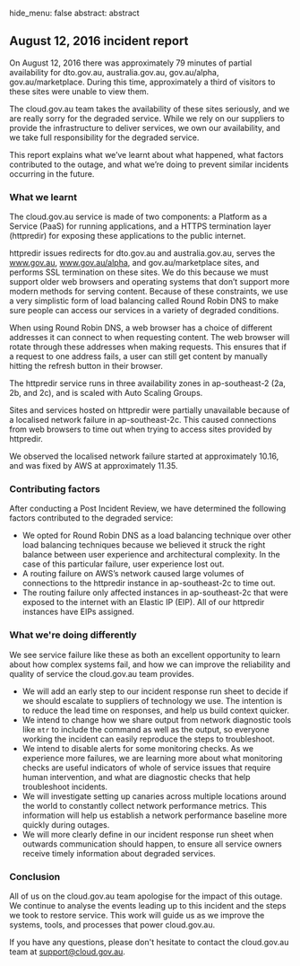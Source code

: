 hide_menu: false
abstract: abstract

## August 12, 2016 incident report

On August 12, 2016 there was approximately 79 minutes of partial availability for dto.gov.au, australia.gov.au, gov.au/alpha, gov.au/marketplace. During this time, approximately a third of visitors to these sites were unable to view them.

The cloud.gov.au team takes the availability of these sites seriously, and we are really sorry for the degraded service. While we rely on our suppliers to provide the infrastructure to deliver services, we own our availability, and we take full responsibility for the degraded service.

This report explains what we’ve learnt about what happened, what factors contributed to the outage, and what we’re doing to prevent similar incidents occurring in the future.

### What we learnt

The cloud.gov.au service is made of two components: a Platform as a Service (PaaS) for running applications, and a HTTPS termination layer (httpredir) for exposing these applications to the public internet.

httpredir issues redirects for dto.gov.au and australia.gov.au, serves the www.gov.au, www.gov.au/alpha, and gov.au/marketplace sites, and performs SSL termination on these sites. We do this because we must support older web browsers and operating systems that don’t support more modern methods for serving content.
Because of these constraints, we use a very simplistic form of load balancing called Round Robin DNS to make sure people can access our services in a variety of degraded conditions.

When using Round Robin DNS, a web browser has a choice of different addresses it can connect to when requesting content. The web browser will rotate through these addresses when making requests. This ensures that if a request to one address fails, a user can still get content by manually hitting the refresh button in their browser.

The httpredir service runs in three availability zones in ap-southeast-2 (2a, 2b, and 2c), and is scaled with Auto Scaling Groups.

Sites and services hosted on httpredir were partially unavailable because of a localised network failure in ap-southeast-2c. This caused connections from web browsers to time out when trying to access sites provided by httpredir.

We observed the localised network failure started at approximately 10.16, and was fixed by AWS at approximately 11.35.

### Contributing factors

After conducting a Post Incident Review, we have determined the following factors contributed to the degraded service:

 - We opted for Round Robin DNS as a load balancing technique over other load balancing techniques because we believed it struck the right balance between user experience and architectural complexity. In the case of this particular failure, user experience lost out.
 - A routing failure on AWS’s network caused large volumes of connections to the httpredir instance in ap-southeast-2c to time out.
 - The routing failure only affected instances in ap-southeast-2c that were exposed to the internet with an Elastic IP (EIP). All of our httpredir instances have EIPs assigned.

### What we're doing differently

We see service failure like these as both an excellent opportunity to learn about how complex systems fail, and how we can improve the reliability and quality of service the cloud.gov.au team provides.

 - We will add an early step to our incident response run sheet to decide if we should escalate to suppliers of technology we use. The intention is to reduce the lead time on responses, and help us build context quicker.
 - We intend to change how we share output from network diagnostic tools like `mtr` to include the command as well as the output, so everyone working the incident can easily reproduce the steps to troubleshoot.
 - We intend to disable alerts for some monitoring checks. As we experience more failures, we are learning more about what monitoring checks are useful indicators of whole of service issues that require human intervention, and what are diagnostic checks that help troubleshoot incidents.
 - We will investigate setting up canaries across multiple locations around the world to constantly collect network performance metrics. This information will help us establish a network performance baseline more quickly during outages.
 - We will more clearly define in our incident response run sheet when outwards communication should happen, to ensure all service owners receive timely information about degraded services.

### Conclusion

All of us on the cloud.gov.au team apologise for the impact of this outage. We continue to analyse the events leading up to this incident and the steps we took to restore service. This work will guide us as we improve the systems, tools, and processes that power cloud.gov.au.

If you have any questions, please don't hesitate to contact the cloud.gov.au team at support@cloud.gov.au.
